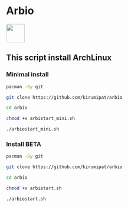 # Arbio
[<img src="https://upload.wikimedia.org/wikipedia/commons/thumb/a/a5/Archlinux-icon-crystal-64.svg/1200px-Archlinux-icon-crystal-64.svg.png" width="50" height="50" >](https://archlinux.org/download/)
## This script install ArchLinux

### Minimal install

```bash
pacman -Sy git
```
```bash
git clone https://github.com/kirumipat/arbio
```
```bash
cd arbio
```
```bash
chmod +x arbistart_mini.sh
```
```bash
./arbiostart_mini.sh
```

### Install BETA

```bash
pacman -Sy git
```
```bash
git clone https://github.com/kirumipat/arbio
```
```bash
cd arbio
```
```bash
chmod +x arbistart.sh
```
```bash
./arbiostart.sh
```



